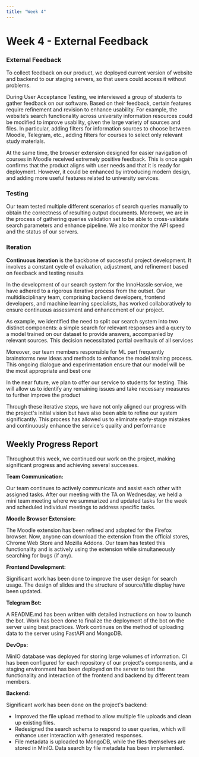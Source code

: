 ```yaml
---
title: "Week 4"
---
```


# Week 4 - External Feedback

### External Feedback

To collect feedback on our product, we deployed current version of website and backend to our staging servers, so that
users could access it without problems.

During User Acceptance Testing, we interviewed a group of students to gather feedback on our software. Based on their
feedback, certain features require refinement and revision to enhance usability. For example, the website’s search
functionality across university information resources could be modified to improve usability, given the large variety of
sources and files. In particular, adding filters for information sources to choose between Moodle, Telegram, etc.,
adding filters for courses to select only relevant study materials.

At the same time, the browser extension designed for easier navigation of courses in Moodle received extremely positive
feedback. This is once again confirms that the product aligns with user needs and that it is ready for deployment.
However, it could be enhanced by introducing modern design, and adding more useful features related to university
services.

### Testing

Our team tested multiple different scenarios of search queries manually to obtain the correctness of resulting output
documents. Moreover, we are in the process of gathering queries validation set to be able to cross-validate search
parameters and enhance pipeline. We also monitor the API speed and the status of our servers.

### Iteration

**Continuous iteration** is the backbone of successful project development. It involves a constant cycle of evaluation,
adjustment, and refinement based on feedback and testing results

In the development of our search system for the InnoHassle service, we have adhered to a rigorous iterative process from
the outset. Our multidisciplinary team, comprising backend developers, frontend developers, and machine learning
specialists, has worked collaboratively to ensure continuous assessment and enhancement of our project.

As example, we identified the need to split our search system into two distinct components: a simple search for relevant
responses and a query to a model trained on our dataset to provide answers, accompanied by relevant sources. This
decision necessitated partial overhauls of all services

Moreover, our team members responsible for ML part frequently brainstorms new ideas and methods to enhance the model
training process. This ongoing dialogue and experimentation ensure that our model will be the most appropriate and best
one

In the near future, we plan to offer our service to students for testing. This will allow us to identify any remaining
issues and take necessary measures to further improve the product

Through these iterative steps, we have not only aligned our progress with the project's initial vision but have also
been able to refine our system significantly. This process has allowed us to eliminate early-stage mistakes and
continuously enhance the service's quality and performance

## Weekly Progress Report

Throughout this week, we continued our work on the project, making significant progress and achieving several successes.

**Team Communication:**

Our team continues to actively communicate and assist each other with assigned tasks. After our meeting with the TA on
Wednesday, we held a mini team meeting where we summarized and updated tasks for the week and scheduled individual
meetings to address specific tasks.

**Moodle Browser Extension:**

The Moodle extension has been refined and adapted for the Firefox browser. Now, anyone can download the extension from
the official stores, Chrome Web Store and Mozilla Addons. Our team has tested this functionality and is actively using
the extension while simultaneously searching for bugs (if any).

**Frontend Development:**

Significant work has been done to improve the user design for search usage. The design of slides and the structure of
source/title display have been updated.

**Telegram Bot:**

A README.md has been written with detailed instructions on how to launch the bot. Work has been done to finalize the
deployment of the bot on the server using best practices. Work continues on the method of uploading data to the server
using FastAPI and MongoDB.

**DevOps:**

MinIO database was deployed for storing large volumes of information. CI has been configured for each repository of our
project's components, and a staging environment has been deployed on the server to test the functionality and
interaction of the frontend and backend by different team members.

**Backend:**

Significant work has been done on the project's backend:

- Improved the file upload method to allow multiple file uploads and clean up existing files.
- Redesigned the search schema to respond to user queries, which will enhance user interaction with generated responses.
- File metadata is uploaded to MongoDB, while the files themselves are stored in MinIO. Data search by file metadata has
  been implemented.

